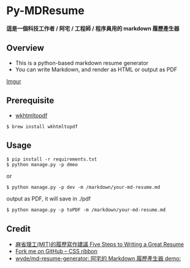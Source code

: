 Py-MDResume 
===
**這是一個科技工作者 / 阿宅 / 工程師 / 程序員用的 markdown 履歷產生器**

## Overview
- This is a python-based markdown resume generator
- You can write Markdown, and render as HTML or output as PDF

[Imgur](https://i.imgur.com/IFE6cjP.png)

## Prerequisite
- [wkhtmltopdf](https://wkhtmltopdf.org/)
```
$ brew install wkhtmltopdf
```

## Usage
```
$ pip install -r requirements.txt
$ python manage.py -p dmeo
```

or
```
$ python manage.py -p dev -m /markdown/your-md-resume.md
```

output as PDF, it will save in ./pdf
```
$ python manage.py -p toPDF -m /markdown/your-md-resume.md
```

## Credit
- [麻省理工(MIT)的履歷寫作建議 Five Steps to Writing a Great Resume](https://gecd.mit.edu/jobs-and-internships/resumes-cvs-cover-letters-and-linkedin/resumes)
- [Fork me on GitHub – CSS ribbon](https://simonwhitaker.github.io/github-fork-ribbon-css/)
- [wyde/md-resume-generator: 阿宅的 Markdown 履歷產生器 demo:](https://github.com/wyde/md-resume-generator/)
